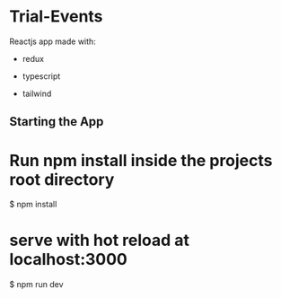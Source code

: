 # Trial-Events

Reactjs app made with:

* redux

* typescript

* tailwind

## Starting the App

# Run npm install inside the projects root directory
$ npm install

# serve with hot reload at localhost:3000
$ npm run dev
